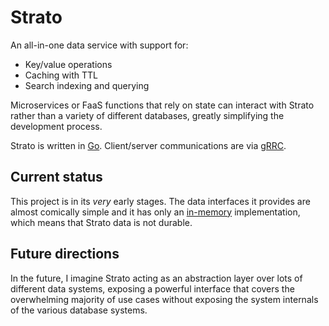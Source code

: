 # Strato

An all-in-one data service with support for:

* Key/value operations
* Caching with TTL
* Search indexing and querying

Microservices or FaaS functions that rely on state can interact with Strato rather than a variety of different databases, greatly simplifying the development process.

Strato is written in [Go](https://golang.org). Client/server communications are via [gRRC](https://grpc.io).

## Current status

This project is in its *very* early stages. The data interfaces it provides are almost comically simple and it has only an [in-memory](memory.go) implementation, which means that Strato data is not durable.

## Future directions

In the future, I imagine Strato acting as an abstraction layer over lots of different data systems, exposing a powerful interface that covers the overwhelming majority of use cases without exposing the system internals of the various database systems.
